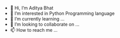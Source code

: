 - 👋 Hi, I’m Aditya Bhat
- 👀 I’m interested in Python Programming language
- 🌱 I’m currently learning ...
- 💞️ I’m looking to collaborate on ...
- 📫 How to reach me ...

<!---
Adi7936/Adi7936 is a ✨ special ✨ repository because its `README.md` (this file) appears on your GitHub profile.
You can click the Preview link to take a look at your changes.
--->
